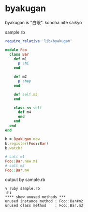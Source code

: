 # byakugan
byakugan is "白眼". konoha nite saikyo

sample.rb

```ruby
require_relative 'lib/byakugan'

module Foo
  class Bar
    def m1
      p :hi
    end

    def m2
      p :hey
    end

    def self.m3
    end

    class << self
      def m4
      end
    end
  end
end

b = Byakugan.new
b.register(Foo::Bar)
b.watch!

# call m1
Foo::Bar.new.m1
# call m3
Foo::Bar.m4
```

output by sample.rb

```console
% ruby sample.rb
:hi
**** show unused methods ***
unused instance_method : Foo::Bar#m2
unused class method    : Foo::Bar.m3
```

